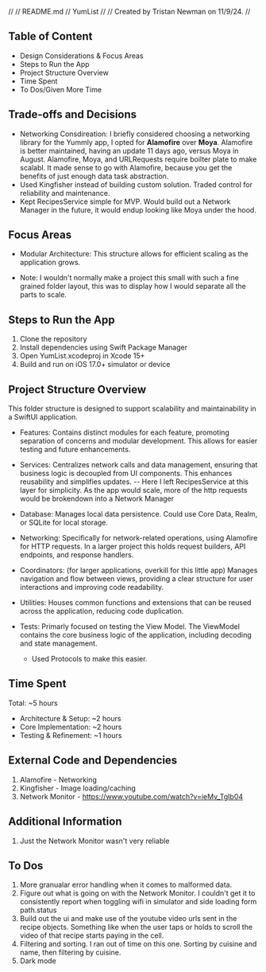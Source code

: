 //
//  README.md
//  YumList
//
//  Created by Tristan Newman on 11/9/24.
//

## Table of Content
- Design Considerations & Focus Areas
- Steps to Run the App
- Project Structure Overview
- Time Spent
- To Dos/Given More Time

## Trade-offs and Decisions
- Networking Consdireation: I briefly considered choosing a networking library for the Yummly app, I opted for **Alamofire** over **Moya**. Alamofire is better maintained, having an update 11 days ago, versus Moya in August. Alamofire, Moya, and URLRequests require boilter plate to make scalabl. It made sense to go with Alamofire, because you get the benefits of just enough data task abstraction.
- Used Kingfisher instead of building custom solution. Traded control for reliability and maintenance.
- Kept RecipesService simple for MVP. Would build out a Network Manager in the future, it would endup looking like Moya under the hood.

## Focus Areas
- Modular Architecture: This structure allows for efficient scaling as the application grows.
* Note: I wouldn't normally make a project this small with such a fine grained folder layout, this was to display how I would separate all the parts to scale.

## Steps to Run the App
1. Clone the repository
2. Install dependencies using Swift Package Manager
3. Open YumList.xcodeproj in Xcode 15+
4. Build and run on iOS 17.0+ simulator or device

## Project Structure Overview

This folder structure is designed to support scalability and maintainability in a SwiftUI application.

- Features: Contains distinct modules for each feature, promoting separation of concerns and modular development. This allows for easier testing and future enhancements.
  
- Services: Centralizes network calls and data management, ensuring that business logic is decoupled from UI components. This enhances reusability and simplifies updates.
-- Here I left RecipesService at this layer for simplicity. As the app would scale, more of the http requests would be brokendown into a Network Manager

- Database: Manages local data persistence. Could use Core Data, Realm, or SQLite for local storage.

- Networking: Specifically for network-related operations, using Alamofire for HTTP requests. In a larger project this holds request builders, API endpoints, and response handlers.

- Coordinators: (for larger applications, overkill for this little app) Manages navigation and flow between views, providing a clear structure for user interactions and improving code readability.

- Utilities: Houses common functions and extensions that can be reused across the application, reducing code duplication.

- Tests: Primarly focused on testing the View Model. The ViewModel contains the core business logic of the application, including decoding and state management.
    - Used Protocols to make this easier.

## Time Spent
Total: ~5 hours
- Architecture & Setup: ~2 hours
- Core Implementation: ~2 hours
- Testing & Refinement: ~1 hours

## External Code and Dependencies
1. Alamofire - Networking
2. Kingfisher - Image loading/caching
3. Network Monitor - https://www.youtube.com/watch?v=ieMv_TgIb04

## Additional Information
1. Just the Network Monitor wasn't very reliable

## To Dos
1. More granualar error handling when it comes to malformed data.
2. Figure out what is going on with the Network Monitor. I couldn't get it to consistently report when toggling wifi in simulator and side loading form path.status
3. Build out the ui and make use of the youtube video urls sent in the recipe objects. Something like when the user taps or holds to scroll the video of that recipe starts paying in the cell.
4. Filtering and sorting. I ran out of time on this one. Sorting by cuisine and name, then filtering by cuisine.
5. Dark mode
